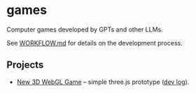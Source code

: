 # games
Computer games developed by GPTs and other LLMs.

See [WORKFLOW.md](WORKFLOW.md) for details on the development process.

## Projects

- [New 3D WebGL Game](webgl-game/README.md) – simple three.js prototype ([dev log](webgl-game/DEVLOG.md)).
